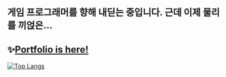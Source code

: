 ## 게임 프로그래머를 향해 내딛는 중입니다. 근데 이제 물리를 끼얹은...

## ✨[Portfolio is here!](https://github.com/hhj3258/Portfolio)

[![Top Langs](https://github-readme-stats.vercel.app/api/top-langs/?username=hhj3258&layout=compact)](https://github.com/anuraghazra/github-readme-stats)


